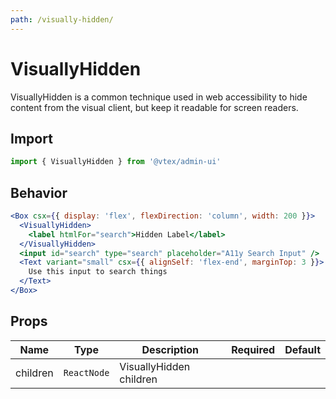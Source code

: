 ```yaml
---
path: /visually-hidden/
---
```


# VisuallyHidden

VisuallyHidden is a common technique used in web accessibility to hide content from the visual client, but keep it readable for screen readers.

## Import

```jsx isStatic
import { VisuallyHidden } from '@vtex/admin-ui'
```

## Behavior

```jsx
<Box csx={{ display: 'flex', flexDirection: 'column', width: 200 }}>
  <VisuallyHidden>
    <label htmlFor="search">Hidden Label</label>
  </VisuallyHidden>
  <input id="search" type="search" placeholder="A11y Search Input" />
  <Text variant="small" csx={{ alignSelf: 'flex-end', marginTop: 3 }}>
    Use this input to search things
  </Text>
</Box>
```

## Props

| Name     | Type        | Description             | Required | Default |
| -------- | ----------- | ----------------------- | -------- | ------- |
| children | `ReactNode` | VisuallyHidden children |
